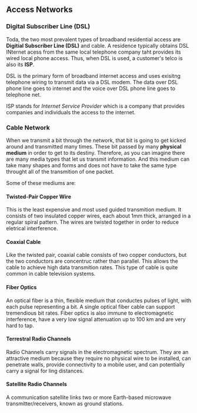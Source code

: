 ## Access Networks

### Digital Subscriber Line (DSL)
Toda, the two most prevalent types of broadband residential access are **Digitial Subscriber Line (DSL)** and cable. A residence typically obtains DSL INternet acess from the same local telephone company taht provides its wired local phone access. Thus, when DSL is used, a customer's telco is also its **ISP**. 

DSL is the primary form of broadband internet access and uses exisitng telephone wiring to transmit data via a DSL modem. The data over DSL phone line goes to internet and the voice over DSL phone line goes to telephone net. 

ISP stands for _Internet Service Provider_ which is a company that provides companies and individuals the access to the internet. 

### Cable Network
When we transmit a bit through the network, that bit is going to get kicked around and transmitted many times. These bit passed by many **physical medium** in order to get to its destiny. 
Therefore, as you can imagine there are many media types that let us transmit information. And this medium can take many shapes and forms and does not have to take the same type throught all of the transmition of one packet. 

Some of these mediums are:

#### Twisted-Pair Copper Wire
This is the least expensive and most used guided transmition medium. It consists of two insulated copper wires, each about 1mm thick, arranged in a regular spiral pattern. The wires are twisted together in order to reduce eletrical interference. 

#### Coaxial Cable
Like the twisted pair, coaxial cable consists of two copper conductors, but the two conductors are concentruc rather than parallel. This allows the cable to achieve high data transmition rates.
This type of cable is quite common in cable television systems. 

#### Fiber Optics
An optical fiber is a thin, flexible medium that conductes pulses of light, with each pulse representing a bit. A single optical fiber cable can support tremendious bit rates. 
Fiber optics is also immune to electromagnetic interference, have a very low signal attenuation up to 100 km and are very hard to tap. 

#### Terrestral Radio Channels
Radio Channels carry signals in the electromagnetic spectrum. They are an attractive medium because they require no physical wire to be installed, can penetrate walls, provide connectivity to a mobile user, and can potentially carry a signal for ling distances. 

#### Satellite Radio Channels
A communication satellite links two or more Earth-based microwave transmitter/receivers, known as ground stations. 
